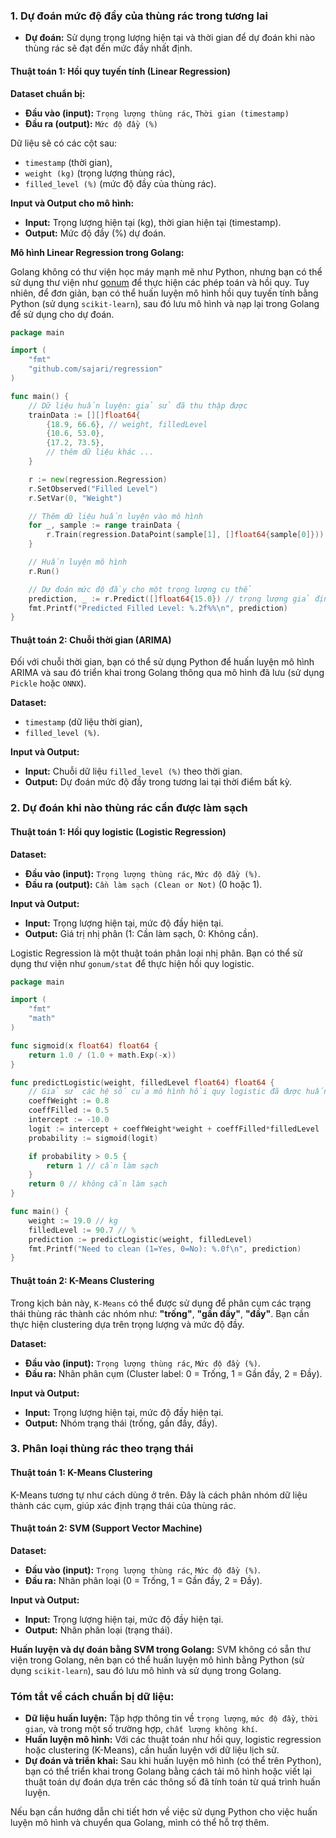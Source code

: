### 1. **Dự đoán mức độ đầy của thùng rác trong tương lai**

- **Dự đoán:** Sử dụng trọng lượng hiện tại và thời gian để dự đoán khi nào thùng rác sẽ đạt đến mức đầy nhất định.

#### Thuật toán 1: **Hồi quy tuyến tính (Linear Regression)**

**Dataset chuẩn bị:**
- **Đầu vào (input):** `Trọng lượng thùng rác`, `Thời gian (timestamp)`
- **Đầu ra (output):** `Mức độ đầy (%)`

Dữ liệu sẽ có các cột sau: 
- `timestamp` (thời gian), 
- `weight (kg)` (trọng lượng thùng rác), 
- `filled_level (%)` (mức độ đầy của thùng rác).

**Input và Output cho mô hình:**
- **Input:** Trọng lượng hiện tại (kg), thời gian hiện tại (timestamp).
- **Output:** Mức độ đầy (%) dự đoán.

**Mô hình Linear Regression trong Golang:**

Golang không có thư viện học máy mạnh mẽ như Python, nhưng bạn có thể sử dụng thư viện như [gonum](https://gonum.org/) để thực hiện các phép toán và hồi quy. Tuy nhiên, để đơn giản, bạn có thể huấn luyện mô hình hồi quy tuyến tính bằng Python (sử dụng `scikit-learn`), sau đó lưu mô hình và nạp lại trong Golang để sử dụng cho dự đoán.

```go
package main

import (
	"fmt"
	"github.com/sajari/regression"
)

func main() {
	// Dữ liệu huấn luyện: giả sử đã thu thập được
	trainData := [][]float64{
		{18.9, 66.6}, // weight, filledLevel
		{10.6, 53.0},
		{17.2, 73.5},
		// thêm dữ liệu khác ...
	}

	r := new(regression.Regression)
	r.SetObserved("Filled Level")
	r.SetVar(0, "Weight")

	// Thêm dữ liệu huấn luyện vào mô hình
	for _, sample := range trainData {
		r.Train(regression.DataPoint(sample[1], []float64{sample[0]}))
	}

	// Huấn luyện mô hình
	r.Run()

	// Dự đoán mức độ đầy cho một trọng lượng cụ thể
	prediction, _ := r.Predict([]float64{15.0}) // trọng lượng giả định
	fmt.Printf("Predicted Filled Level: %.2f%%\n", prediction)
}
```

#### Thuật toán 2: **Chuỗi thời gian (ARIMA)**

Đối với chuỗi thời gian, bạn có thể sử dụng Python để huấn luyện mô hình ARIMA và sau đó triển khai trong Golang thông qua mô hình đã lưu (sử dụng `Pickle` hoặc `ONNX`).

**Dataset:**
- `timestamp` (dữ liệu thời gian),
- `filled_level (%)`.

**Input và Output:**
- **Input:** Chuỗi dữ liệu `filled_level (%)` theo thời gian.
- **Output:** Dự đoán mức độ đầy trong tương lai tại thời điểm bất kỳ.

### 2. **Dự đoán khi nào thùng rác cần được làm sạch**

#### Thuật toán 1: **Hồi quy logistic (Logistic Regression)**

**Dataset:**
- **Đầu vào (input):** `Trọng lượng thùng rác`, `Mức độ đầy (%)`.
- **Đầu ra (output):** `Cần làm sạch (Clean or Not)` (0 hoặc 1).

**Input và Output:**
- **Input:** Trọng lượng hiện tại, mức độ đầy hiện tại.
- **Output:** Giá trị nhị phân (1: Cần làm sạch, 0: Không cần).

Logistic Regression là một thuật toán phân loại nhị phân. Bạn có thể sử dụng thư viện như `gonum/stat` để thực hiện hồi quy logistic.

```go
package main

import (
	"fmt"
	"math"
)

func sigmoid(x float64) float64 {
	return 1.0 / (1.0 + math.Exp(-x))
}

func predictLogistic(weight, filledLevel float64) float64 {
	// Giả sử các hệ số của mô hình hồi quy logistic đã được huấn luyện trước đó
	coeffWeight := 0.8
	coeffFilled := 0.5
	intercept := -10.0
	logit := intercept + coeffWeight*weight + coeffFilled*filledLevel
	probability := sigmoid(logit)

	if probability > 0.5 {
		return 1 // cần làm sạch
	}
	return 0 // không cần làm sạch
}

func main() {
	weight := 19.0 // kg
	filledLevel := 90.7 // %
	prediction := predictLogistic(weight, filledLevel)
	fmt.Printf("Need to clean (1=Yes, 0=No): %.0f\n", prediction)
}
```

#### Thuật toán 2: **K-Means Clustering**

Trong kịch bản này, `K-Means` có thể được sử dụng để phân cụm các trạng thái thùng rác thành các nhóm như: **"trống"**, **"gần đầy"**, **"đầy"**. Bạn cần thực hiện clustering dựa trên trọng lượng và mức độ đầy.

**Dataset:**
- **Đầu vào (input):** `Trọng lượng thùng rác`, `Mức độ đầy (%)`.
- **Đầu ra:** Nhãn phân cụm (Cluster label: 0 = Trống, 1 = Gần đầy, 2 = Đầy).

**Input và Output:**
- **Input:** Trọng lượng hiện tại, mức độ đầy hiện tại.
- **Output:** Nhóm trạng thái (trống, gần đầy, đầy).

### 3. **Phân loại thùng rác theo trạng thái**

#### Thuật toán 1: **K-Means Clustering**

K-Means tương tự như cách dùng ở trên. Đây là cách phân nhóm dữ liệu thành các cụm, giúp xác định trạng thái của thùng rác.

#### Thuật toán 2: **SVM (Support Vector Machine)**

**Dataset:**
- **Đầu vào (input):** `Trọng lượng thùng rác`, `Mức độ đầy (%)`.
- **Đầu ra:** Nhãn phân loại (0 = Trống, 1 = Gần đầy, 2 = Đầy).

**Input và Output:**
- **Input:** Trọng lượng hiện tại, mức độ đầy hiện tại.
- **Output:** Nhãn phân loại (trạng thái).

**Huấn luyện và dự đoán bằng SVM trong Golang:**
SVM không có sẵn thư viện trong Golang, nên bạn có thể huấn luyện mô hình bằng Python (sử dụng `scikit-learn`), sau đó lưu mô hình và sử dụng trong Golang.

### Tóm tắt về cách chuẩn bị dữ liệu:
- **Dữ liệu huấn luyện:** Tập hợp thông tin về `trọng lượng`, `mức độ đầy`, `thời gian`, và trong một số trường hợp, `chất lượng không khí`.
- **Huấn luyện mô hình:** Với các thuật toán như hồi quy, logistic regression hoặc clustering (K-Means), cần huấn luyện với dữ liệu lịch sử.
- **Dự đoán và triển khai:** Sau khi huấn luyện mô hình (có thể trên Python), bạn có thể triển khai trong Golang bằng cách tải mô hình hoặc viết lại thuật toán dự đoán dựa trên các thông số đã tính toán từ quá trình huấn luyện.

Nếu bạn cần hướng dẫn chi tiết hơn về việc sử dụng Python cho việc huấn luyện mô hình và chuyển qua Golang, mình có thể hỗ trợ thêm.
